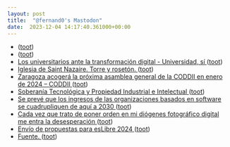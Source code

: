 ```yaml
---
layout: post
title:  "@fernand0's Mastodon"
date:  2023-12-04 14:17:40.361000+00:00
---
```

*  [ ](https://mastodon.social/@macosas) ([toot](https://mastodon.social/@fernand0/111522575833952722))
*  [ ](https://mastodon.social/users/fernand0/statuses/111522195309881147/activity) ([toot](https://mastodon.social/users/fernand0/statuses/111522195309881147/activity))
*  [Los universitarios ante la transformación digital - Universidad, sí  ](https://www.universidadsi.es/los-universitarios-ante-la-transformacion-digital/) ([toot](https://mastodon.social/@fernand0/111522092535330363))
*  [Iglesia de Saint Nazaire. Torre y rosetón. ](https://www.flickr.com/photos/fernand0/53339348606) ([toot](https://mastodon.social/@fernand0/111521887773235277))
*  [Zaragoza acogerá la próxima asamblea general de la CODDII en enero de 2024 – CODDII ](https://coddii.org/zaragoza-acogera-la-proxima-asamblea-general-de-la-coddii-en-enero-de-202) ([toot](https://mastodon.social/@fernand0/111521812843179239))
*  [Soberanía Tecnológica y Propiedad Industrial e Intelectual ](https://cotec.es/proyecto/soberania-tecnologica-y-propiedad-industrial-e/9a014c0e-f289-b3f1-8208-628057772bb) ([toot](https://mastodon.social/@fernand0/111521750078900346))
*  [Se prevé que los ingresos de las organizaciones basados en software se cuadrupliquen de aquí a 2030 ](https://www.capgemini.com/es-es/noticias/notas-de-prensa/organizations-software-based-revenues-are-expected-to-quadruple-by-2030) ([toot](https://mastodon.social/@fernand0/111521512696981517))
*  [Cada vez que trato de poner orden en mi diógenes fotográfico digital me entra la desesperación ](https://mastodon.social/@fernand0/111521500599066387) ([toot](https://mastodon.social/@fernand0/111521500599066387))
*  [Envío de propuestas para esLibre 2024 ](https://eslib.re/2024/propuestas) ([toot](https://mastodon.social/@fernand0/111519823626108036))
*  [Fuente. ](https://avecesunafoto.wordpress.com/2023/12/03/fuente-2) ([toot](https://mastodon.social/@fernand0/111517970283491494))
